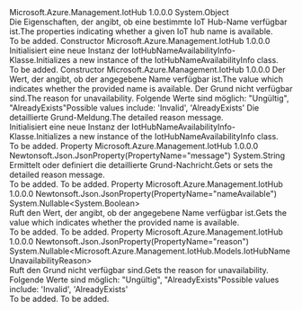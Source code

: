 <Type Name="IotHubNameAvailabilityInfo" FullName="Microsoft.Azure.Management.IotHub.Models.IotHubNameAvailabilityInfo">
  <TypeSignature Language="C#" Value="public class IotHubNameAvailabilityInfo" />
  <TypeSignature Language="ILAsm" Value=".class public auto ansi beforefieldinit IotHubNameAvailabilityInfo extends System.Object" />
  <TypeSignature Language="DocId" Value="T:Microsoft.Azure.Management.IotHub.Models.IotHubNameAvailabilityInfo" />
  <TypeSignature Language="VB.NET" Value="Public Class IotHubNameAvailabilityInfo" />
  <TypeSignature Language="F#" Value="type IotHubNameAvailabilityInfo = class" />
  <AssemblyInfo>
    <AssemblyName>Microsoft.Azure.Management.IotHub</AssemblyName>
    <AssemblyVersion>1.0.0.0</AssemblyVersion>
  </AssemblyInfo>
  <Base>
    <BaseTypeName>System.Object</BaseTypeName>
  </Base>
  <Interfaces />
  <Docs>
    <summary>
            <span data-ttu-id="389ef-101">Die Eigenschaften, der angibt, ob eine bestimmte IoT Hub-Name verfügbar ist.</span><span class="sxs-lookup"><span data-stu-id="389ef-101">The properties indicating whether a given IoT hub name is available.</span></span>
            </summary>
    <remarks>To be added.</remarks>
  </Docs>
  <Members>
    <Member MemberName=".ctor">
      <MemberSignature Language="C#" Value="public IotHubNameAvailabilityInfo ();" />
      <MemberSignature Language="ILAsm" Value=".method public hidebysig specialname rtspecialname instance void .ctor() cil managed" />
      <MemberSignature Language="DocId" Value="M:Microsoft.Azure.Management.IotHub.Models.IotHubNameAvailabilityInfo.#ctor" />
      <MemberSignature Language="VB.NET" Value="Public Sub New ()" />
      <MemberType>Constructor</MemberType>
      <AssemblyInfo>
        <AssemblyName>Microsoft.Azure.Management.IotHub</AssemblyName>
        <AssemblyVersion>1.0.0.0</AssemblyVersion>
      </AssemblyInfo>
      <Parameters />
      <Docs>
        <summary>
            <span data-ttu-id="389ef-102">Initialisiert eine neue Instanz der IotHubNameAvailabilityInfo-Klasse.</span><span class="sxs-lookup"><span data-stu-id="389ef-102">Initializes a new instance of the IotHubNameAvailabilityInfo class.</span></span>
            </summary>
        <remarks>To be added.</remarks>
      </Docs>
    </Member>
    <Member MemberName=".ctor">
      <MemberSignature Language="C#" Value="public IotHubNameAvailabilityInfo (Nullable&lt;bool&gt; nameAvailable = null, Nullable&lt;Microsoft.Azure.Management.IotHub.Models.IotHubNameUnavailabilityReason&gt; reason = null, string message = null);" />
      <MemberSignature Language="ILAsm" Value=".method public hidebysig specialname rtspecialname instance void .ctor(valuetype System.Nullable`1&lt;bool&gt; nameAvailable, valuetype System.Nullable`1&lt;valuetype Microsoft.Azure.Management.IotHub.Models.IotHubNameUnavailabilityReason&gt; reason, string message) cil managed" />
      <MemberSignature Language="DocId" Value="M:Microsoft.Azure.Management.IotHub.Models.IotHubNameAvailabilityInfo.#ctor(System.Nullable{System.Boolean},System.Nullable{Microsoft.Azure.Management.IotHub.Models.IotHubNameUnavailabilityReason},System.String)" />
      <MemberSignature Language="VB.NET" Value="Public Sub New (Optional nameAvailable As Nullable(Of Boolean) = null, Optional reason As Nullable(Of IotHubNameUnavailabilityReason) = null, Optional message As String = null)" />
      <MemberSignature Language="F#" Value="new Microsoft.Azure.Management.IotHub.Models.IotHubNameAvailabilityInfo : Nullable&lt;bool&gt; * Nullable&lt;Microsoft.Azure.Management.IotHub.Models.IotHubNameUnavailabilityReason&gt; * string -&gt; Microsoft.Azure.Management.IotHub.Models.IotHubNameAvailabilityInfo" Usage="new Microsoft.Azure.Management.IotHub.Models.IotHubNameAvailabilityInfo (nameAvailable, reason, message)" />
      <MemberType>Constructor</MemberType>
      <AssemblyInfo>
        <AssemblyName>Microsoft.Azure.Management.IotHub</AssemblyName>
        <AssemblyVersion>1.0.0.0</AssemblyVersion>
      </AssemblyInfo>
      <Parameters>
        <Parameter Name="nameAvailable" Type="System.Nullable&lt;System.Boolean&gt;" />
        <Parameter Name="reason" Type="System.Nullable&lt;Microsoft.Azure.Management.IotHub.Models.IotHubNameUnavailabilityReason&gt;" />
        <Parameter Name="message" Type="System.String" />
      </Parameters>
      <Docs>
        <param name="nameAvailable"><span data-ttu-id="389ef-103">Der Wert, der angibt, ob der angegebene Name verfügbar ist.</span><span class="sxs-lookup"><span data-stu-id="389ef-103">The value which indicates whether the provided name is available.</span></span></param>
        <param name="reason"><span data-ttu-id="389ef-104">Der Grund nicht verfügbar sind.</span><span class="sxs-lookup"><span data-stu-id="389ef-104">The reason for unavailability.</span></span> <span data-ttu-id="389ef-105">Folgende Werte sind möglich: "Ungültig", "AlreadyExists"</span><span class="sxs-lookup"><span data-stu-id="389ef-105">Possible values include: 'Invalid', 'AlreadyExists'</span></span></param>
        <param name="message"><span data-ttu-id="389ef-106">Die detaillierte Grund-Meldung.</span><span class="sxs-lookup"><span data-stu-id="389ef-106">The detailed reason message.</span></span></param>
        <summary>
            <span data-ttu-id="389ef-107">Initialisiert eine neue Instanz der IotHubNameAvailabilityInfo-Klasse.</span><span class="sxs-lookup"><span data-stu-id="389ef-107">Initializes a new instance of the IotHubNameAvailabilityInfo class.</span></span>
            </summary>
        <remarks>To be added.</remarks>
      </Docs>
    </Member>
    <Member MemberName="Message">
      <MemberSignature Language="C#" Value="public string Message { get; set; }" />
      <MemberSignature Language="ILAsm" Value=".property instance string Message" />
      <MemberSignature Language="DocId" Value="P:Microsoft.Azure.Management.IotHub.Models.IotHubNameAvailabilityInfo.Message" />
      <MemberSignature Language="VB.NET" Value="Public Property Message As String" />
      <MemberSignature Language="F#" Value="member this.Message : string with get, set" Usage="Microsoft.Azure.Management.IotHub.Models.IotHubNameAvailabilityInfo.Message" />
      <MemberType>Property</MemberType>
      <AssemblyInfo>
        <AssemblyName>Microsoft.Azure.Management.IotHub</AssemblyName>
        <AssemblyVersion>1.0.0.0</AssemblyVersion>
      </AssemblyInfo>
      <Attributes>
        <Attribute>
          <AttributeName>Newtonsoft.Json.JsonProperty(PropertyName="message")</AttributeName>
        </Attribute>
      </Attributes>
      <ReturnValue>
        <ReturnType>System.String</ReturnType>
      </ReturnValue>
      <Docs>
        <summary>
            <span data-ttu-id="389ef-108">Ermittelt oder definiert die detaillierte Grund-Nachricht.</span><span class="sxs-lookup"><span data-stu-id="389ef-108">Gets or sets the detailed reason message.</span></span>
            </summary>
        <value>To be added.</value>
        <remarks>To be added.</remarks>
      </Docs>
    </Member>
    <Member MemberName="NameAvailable">
      <MemberSignature Language="C#" Value="public Nullable&lt;bool&gt; NameAvailable { get; }" />
      <MemberSignature Language="ILAsm" Value=".property instance valuetype System.Nullable`1&lt;bool&gt; NameAvailable" />
      <MemberSignature Language="DocId" Value="P:Microsoft.Azure.Management.IotHub.Models.IotHubNameAvailabilityInfo.NameAvailable" />
      <MemberSignature Language="VB.NET" Value="Public ReadOnly Property NameAvailable As Nullable(Of Boolean)" />
      <MemberSignature Language="F#" Value="member this.NameAvailable : Nullable&lt;bool&gt;" Usage="Microsoft.Azure.Management.IotHub.Models.IotHubNameAvailabilityInfo.NameAvailable" />
      <MemberType>Property</MemberType>
      <AssemblyInfo>
        <AssemblyName>Microsoft.Azure.Management.IotHub</AssemblyName>
        <AssemblyVersion>1.0.0.0</AssemblyVersion>
      </AssemblyInfo>
      <Attributes>
        <Attribute>
          <AttributeName>Newtonsoft.Json.JsonProperty(PropertyName="nameAvailable")</AttributeName>
        </Attribute>
      </Attributes>
      <ReturnValue>
        <ReturnType>System.Nullable&lt;System.Boolean&gt;</ReturnType>
      </ReturnValue>
      <Docs>
        <summary>
            <span data-ttu-id="389ef-109">Ruft den Wert, der angibt, ob der angegebene Name verfügbar ist.</span><span class="sxs-lookup"><span data-stu-id="389ef-109">Gets the value which indicates whether the provided name is available.</span></span>
            </summary>
        <value>To be added.</value>
        <remarks>To be added.</remarks>
      </Docs>
    </Member>
    <Member MemberName="Reason">
      <MemberSignature Language="C#" Value="public Nullable&lt;Microsoft.Azure.Management.IotHub.Models.IotHubNameUnavailabilityReason&gt; Reason { get; }" />
      <MemberSignature Language="ILAsm" Value=".property instance valuetype System.Nullable`1&lt;valuetype Microsoft.Azure.Management.IotHub.Models.IotHubNameUnavailabilityReason&gt; Reason" />
      <MemberSignature Language="DocId" Value="P:Microsoft.Azure.Management.IotHub.Models.IotHubNameAvailabilityInfo.Reason" />
      <MemberSignature Language="VB.NET" Value="Public ReadOnly Property Reason As Nullable(Of IotHubNameUnavailabilityReason)" />
      <MemberSignature Language="F#" Value="member this.Reason : Nullable&lt;Microsoft.Azure.Management.IotHub.Models.IotHubNameUnavailabilityReason&gt;" Usage="Microsoft.Azure.Management.IotHub.Models.IotHubNameAvailabilityInfo.Reason" />
      <MemberType>Property</MemberType>
      <AssemblyInfo>
        <AssemblyName>Microsoft.Azure.Management.IotHub</AssemblyName>
        <AssemblyVersion>1.0.0.0</AssemblyVersion>
      </AssemblyInfo>
      <Attributes>
        <Attribute>
          <AttributeName>Newtonsoft.Json.JsonProperty(PropertyName="reason")</AttributeName>
        </Attribute>
      </Attributes>
      <ReturnValue>
        <ReturnType>System.Nullable&lt;Microsoft.Azure.Management.IotHub.Models.IotHubNameUnavailabilityReason&gt;</ReturnType>
      </ReturnValue>
      <Docs>
        <summary>
            <span data-ttu-id="389ef-110">Ruft den Grund nicht verfügbar sind.</span><span class="sxs-lookup"><span data-stu-id="389ef-110">Gets the reason for unavailability.</span></span> <span data-ttu-id="389ef-111">Folgende Werte sind möglich: "Ungültig", "AlreadyExists"</span><span class="sxs-lookup"><span data-stu-id="389ef-111">Possible values include: 'Invalid', 'AlreadyExists'</span></span>
            </summary>
        <value>To be added.</value>
        <remarks>To be added.</remarks>
      </Docs>
    </Member>
  </Members>
</Type>